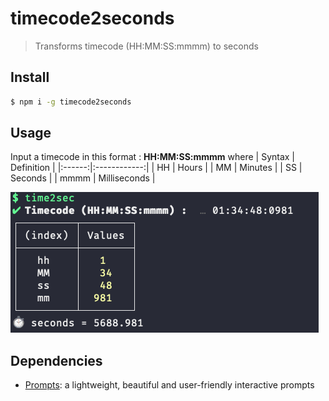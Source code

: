 # timecode2seconds
> Transforms timecode (HH:MM:SS:mmmm) to seconds

## Install 
```sh 
$ npm i -g timecode2seconds
```
## Usage 
Input a timecode in this format : **HH:MM:SS:mmmm** where 
| Syntax |  Definition  |
|:------:|:------------:|
| HH     | Hours        |
| MM     | Minutes      |
| SS     | Seconds      |
| mmmm   | Milliseconds |

![Demo](https://raw.githubusercontent.com/ihatem/timecode2seconds/master/screenshots/time2sec.png)

## Dependencies
* [Prompts](https://www.npmjs.com/package/prompts): a lightweight, beautiful and user-friendly interactive prompts
